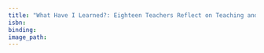 ```yaml
---
title: "What Have I Learned?: Eighteen Teachers Reflect on Teaching and the Wisdom They've Gained Along the Way"
isbn:
binding:
image_path:
---
```

